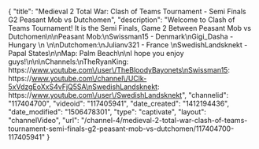 {
    "title": "Medieval 2 Total War: Clash of Teams Tournament - Semi Finals G2 Peasant Mob vs Dutchomen",
    "description": "Welcome to Clash of Teams Tournament!  It is the Semi Finals, Game 2 Between Peasant Mob vs Dutchomen\n\nPeasant Mob:\nSwissman15  - Denmark\nGigi_Dasha - Hungary \n \n\nDutchomen:\nJulianv321 - France \nSwedishLandsknekt - Papal States\n\nMap: Palm Beach\n\nI hope you enjoy guys!\n\n\nChannels:\nTheRyanKing: https:\/\/www.youtube.com\/user\/TheBloodyBayonets\nSwissman15: https:\/\/www.youtube.com\/channel\/UClk-5xVdzgEoXxS4vFjQ5SA\nSwedishLandsknekt: https:\/\/www.youtube.com\/user\/SwedishLandsknekt",
    "channelid": "117404700",
    "videoid": "117405941",
    "date_created": "1412194436",
    "date_modified": "1506478301",
    "type": "captivate",
    "layout": "channelVideo",
    "url": "\/channel-4\/medieval-2-total-war-clash-of-teams-tournament-semi-finals-g2-peasant-mob-vs-dutchomen\/117404700-117405941"
}